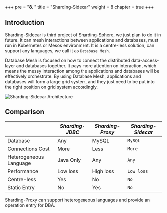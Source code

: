 +++
pre = "<b>8. </b>"
title = "Sharding-Sidecar"
weight = 8
chapter = true
+++

## Introduction

Sharding-Sidecar is third project of Sharding-Sphere, we just plan to do it in future.
It can mesh interactions between applications and databases, must run in Kubernetes or Mesos environment.
It is a centre-less solution, can support any languages, we call it as `Database Mesh`.

Database Mesh is focused on how to connect the distributed data-access-layer and databases together. It pays more attention on interaction, which means the messy interaction among the applications and databases will be effectively orchestrate. By using Database Mesh, applications and databases will form a large grid system, and they just need to be put into the right position on grid system accordingly.

![Sharding-Sidecar Architecture](http://ovfotjrsi.bkt.clouddn.com/sharding-sidecar-brief.png)

## Comparison

|                        | *Sharding-JDBC* | *Sharding-Proxy* | *Sharding-Sidecar* |
| ---------------------- | --------------- | ---------------- | ------------------ |
| Database               | Any             | MySQL            | `MySQL`            |
| Connections Cost       | More            | Less             | `More`             |
| Heterogeneous Language | Java Only       | Any              | `Any`              |
| Performance            | Low loss        | High loss        | `Low loss`         |
| Centre-less            | Yes             | No               | `No`               |
| Static Entry           | No              | Yes              | `No`               |

Sharding-Proxy can support heterogeneous languages and provide an operation entry for DBA.
